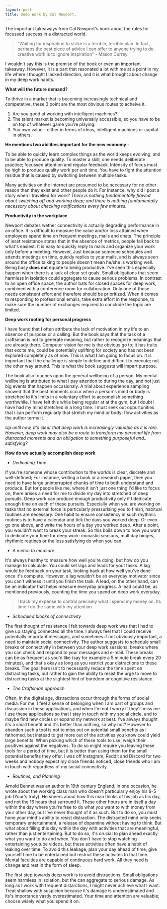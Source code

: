 ```yaml
---
layout: post
title: Deep Work by Cal Newport.
---
```


The important takeaways from Cal Newport's book about the rules for focussed success in a distracted world.

> "Waiting for inspiration to strike is a terrible, terrible plan. In fact, perhaps the best piece of advice I can offer to anyone trying to do creative work is to ignore inspiration" - Mason Currey

I wouldn't say this is the premise of the book or even an important takeaway. However, it is a part that resonated a lot with me at a point in my life where I thought I lacked direction, and it is what brought about change in my deep work habits.

**What will the future demand?**

To thrive in a market that is becoming increasingly technical and competetive, these 3 point are the most obvious routes to acheive it.
1. Are you good at working with intelligent machines?
2. The talent market is becoming universally accessible, so you have to be on top of whatever game you're playing.
3. You own value - either in terms of ideas, intelligent machines or capital in others.

**He mentions two abilities important for the new economy -**

To be able to quickly learn complex things as the world keeps evolving, and to be able to produce quality.
To master a skill, one needs deliberate practice; focussed attention and regular feedback. Intensity of focus must be high to produce quality work per unit time. You have to fight the attention residue that is caused by switching between multiple tasks.

Many activities on the internet are presumed to be necessary for no other reason than they exist and other people do it. For instance, why did I post a story when I travelled for work? *There is nothing fundamentally flawed about switching off and working deep; and there is nothing fundamentally necessary about checking notifications every few minutes.*

**Productivity in the workplace**

Newport debates wether connectivity is actually degrading performance in an office. It is difficult to measure the value and/or loss attained when employees spend time on frequent meetings, mails and chats. The principle of least resistance states that in the absence of metrics, people fall back to what's easiest. It is easy to quickly reply to mails and organize your work only before a meeting. However, Just because someone schedules and attends meetings on time, quickly replies to your mails, and is always seen around the office talking to people doesn't mean he/she is working well. Being busy **does not** equate to being productive. I've seen this especially happen when there is a lack of clear set goals. Small obligations that seem harmless in isolation could aggregate to cause serious problems. In contrast to an open office space, the author bats for closed spaces for deep work, combined with a conference room for collaboration. Only one of those needs consistent effort and therefore should be prioritized. When it comes to responding to professional emails, take extra effort in the response, to make sure the number of exchanges required to conclude the topic are limited.


**Deep work rooting for personal progress** 

I have found that I often attribute the lack of motivation in my life to an absence of purpose or a calling. But the book says that the task of a craftsman is not to generate meaning, but rather to recognize meanings that are already there. Computer vision for me is the obvious go to; it has traits that excite me, could be potentially uplifting for society and has not been explored completely as of now. This is what I am going to focus on. It is important that the challenge is simple to define and difficult to execute; not the other way around. This is what the book suggests will impart purpose. 

The book also touches upon the general wellbeing of a person. My mental wellbeing is attributed to what I pay attention to during the day, and not just big events that happen occasionaly. A trial about experience sampling showed that the best moments occur when a person's mind or body is stretched to it's limits in a voluntary effort to accomplish something worthwhile. I have felt this while being regular at at the gym, but I doubt I have had my mind stretched in a long time. I must seek out oppurtunities that i can perform regularly that stretch my mind or body; flow activities as the author terms it.

*Up until now, It's clear that deep work is increasingly valuable as it is rare. However, deep work may also be a route to transform my personal life from distracted moments and an obligation to something purposeful and.. satisfying?*

**How do we actually accomplish deep work**

- *Dedicating Time*

If you're someone whose contribution to the worlds is clear, discrete and well-defined; For instance, writing a book or a research paper, then you need to have large uninterrupted chunks of time to both understand and produce.
But for people like me, where it isn't just one thing I'd like to focus on, there arises a need for me to divide my day into stretched of deep pursuits. Deep work can produce enough productivity only if I dedicate enough time on each of these pursuits. Especially when you are working on tasks that no external force is particularly pressurising you to finish, habitual routines are necessary. One habit to ensure consistency in such rhythmic routines is to have a calendar and tick the days you worked deep. Or even go one above, and write the hours of a day you worked deep. After a point, you wouldn't want to break your streak.
So this boils down to how you want to dedicate your time for deep work: monastic seasons, multiday binges, rhythmic routines or the less satisfying do when you can.

- *A metric to measure*

It's always healthy to measure how well you're doing, but how do you manage to calculate. You could set lags and leads for yout tasks. A lag would be feedback on your task, looking back at how well you've done once it's complete. However, a lag wouldn't be an everyday motivator since you can't witness it until you finish the task. A lead, on the other hand, can be an indicator that helps measure everyday progress. A lead could be, as mentioned previously, counting the time you spend on deep work everyday.
> I track my expense to control precisely what I spend my money on. Its time I do the same with my attention.

- *Scheduled blocks of connectivity*

The first thought of resistance I felt towards deep work was that I had to give up staying connected all the time. I always feel that I could receive potentially important messages, and sometimes if not obviously important, a need to maintain social connectivity. The author suggests to schedule small breaks of connectivity in between your deep work sessions; breaks where you can check and respond to your messages and e-mail. These breaks can be as frequent as you'd like (say for example a 5 minute break every 20 minutes), and that's okay as long as you restrict your distractions to these breaks. The goal here isn't to necessarily reduce the time spent on distracting tasks, but rather to gain the ability to resist the urge to move to distracting tasks at the slightest hint of boredom or cognitive resistance.

- *The Craftsman approach*

Often, in the digital age, distractions occur through the forms of social media. For me, I feel a sense of belonging when I am part of groups and discussion in these applications, and when I'm not I worry if they'll miss me. I use these applications so that I stay in touch with my social circle, and to maybe find new circles or expand my network at best. I've always thought it's a small benefit and it's better than nothing, so why not? However to abandon such a tool is not to miss out on potential small benefits as I fathomed, but instead to get more out of the activities you know could yield large benefits. When picking which of these tools to use, weigh their positives against the negatives. To do so might require you leaving these tools for a period of time, but it is better than using them for the small potential benefits they offer. I was off Instagram, Reddit and Discord for two weeks and nobody expect my close friends noticed, close friends who I am in touch with regardless of my social connectivity.

- *Routines, and Planning*

Arnold Bennet was an author in 19th century England. In one occasion, he wrote about the working class man who doesn't particularly enjoy his 9-5 job (Your's truly). He sneers about how this man thinks of his job as his day, and not the 16 hours that surround it. These other hours are in itself a day within the day where you're free to do what you want to with money from your other day, but I've never thought of it as such. But to do so, you must hone your mind's ability to resist distraction. The distracted mind only seeks temporary entertainment, a release of dopamine without having to think. But what about filling this day within the day with activities that are meaningful, rather than just entertaining.  But to do so, it's crucial to plan ahead exactly what you want to do and when. You don't have to stop watching entertaining youtube videos, but these activities often have a habit of leaking over time. To avoid this leakage, plan your day ahead of time; give yourself time to be entertained but restrict these activites to that time. Mental faculties are capable of continuous hard work. All they need is change and rest in the form of sleep.

The first step towards deep work is to avoid distractions. Small obligations seem harmless in isolation, but the can aggregate to serious damage. As long as I work with frequent distarctions, I might never achieve what I want. Treat shallow with suspicion because it's damage is underestimated and its's importance vastly overestimated. Your time and attention are valuable; choose wisely what you spend it on.
